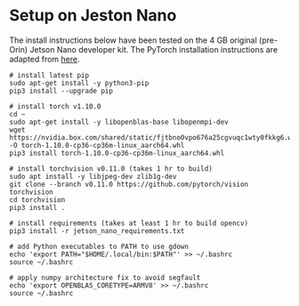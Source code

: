 
# Setup on Jeston Nano

The install instructions below have been tested on the 4 GB original (pre-Orin) Jetson Nano developer kit. The PyTorch installation instructions are adapted from [here](https://docs.ultralytics.com/yolov5/jetson_nano/#install-pytorch-and-torchvision).

```
# install latest pip
sudo apt-get install -y python3-pip
pip3 install --upgrade pip

# install torch v1.10.0
cd ~
sudo apt-get install -y libopenblas-base libopenmpi-dev
wget https://nvidia.box.com/shared/static/fjtbno0vpo676a25cgvuqc1wty0fkkg6.whl -O torch-1.10.0-cp36-cp36m-linux_aarch64.whl
pip3 install torch-1.10.0-cp36-cp36m-linux_aarch64.whl

# install torchvision v0.11.0 (takes 1 hr to build)
sudo apt install -y libjpeg-dev zlib1g-dev
git clone --branch v0.11.0 https://github.com/pytorch/vision torchvision
cd torchvision
pip3 install .

# install requirements (takes at least 1 hr to build opencv)
pip3 install -r jetson_nano_requirements.txt

# add Python executables to PATH to use gdown
echo 'export PATH="$HOME/.local/bin:$PATH"' >> ~/.bashrc 
source ~/.bashrc

# apply numpy architecture fix to avoid segfault
echo 'export OPENBLAS_CORETYPE=ARMV8' >> ~/.bashrc
source ~/.bashrc
```
